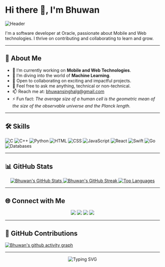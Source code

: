 # Hi there 👋, I'm Bhuwan

![Header](https://media.giphy.com/media/13HgwGsXF0aiGY/giphy.gif)

I'm a software developer at Oracle, passionate about Mobile and Web technologies. I thrive on contributing and collaborating to learn and grow. 

---

## 🚀 About Me

- 🔭 I’m currently working on **Mobile and Web Technologies**.
- 🌱 I’m diving into the world of **Machine Learning**.
- 👯 Open to collaborating on exciting and impactful projects.
- 💬 Feel free to ask me anything, technical or non-technical.
- 📫 Reach me at: [bhuwansinghalg@gmail.com](mailto:bhuwansinghalg@gmail.com)
- ⚡ Fun fact: *The average size of a human cell is the geometric mean of the size of the observable universe and the Planck length.*

---

## 🛠️ Skills

![C](https://img.shields.io/badge/-C-00599C?style=for-the-badge&logo=c&logoColor=white)
![C++](https://img.shields.io/badge/-C++-00599C?style=for-the-badge&logo=cplusplus&logoColor=white)
![Python](https://img.shields.io/badge/-Python-3776AB?style=for-the-badge&logo=python&logoColor=white)
![HTML](https://img.shields.io/badge/-HTML-E34F26?style=for-the-badge&logo=html5&logoColor=white)
![CSS](https://img.shields.io/badge/-CSS-1572B6?style=for-the-badge&logo=css3&logoColor=white)
![JavaScript](https://img.shields.io/badge/-JavaScript-F7DF1E?style=for-the-badge&logo=javascript&logoColor=black)
![React](https://img.shields.io/badge/-React-61DAFB?style=for-the-badge&logo=react&logoColor=black)
![Swift](https://img.shields.io/badge/-Swift-FA7343?style=for-the-badge&logo=swift&logoColor=white)
![Go](https://img.shields.io/badge/-Go-00ADD8?style=for-the-badge&logo=go&logoColor=white)
![Databases](https://img.shields.io/badge/-Databases-4479A1?style=for-the-badge&logo=mysql&logoColor=white)

---

## 📊 GitHub Stats

<div align="center">
  <a href="https://github.com/BhuwanSingh">
    <img src="https://github-readme-stats.vercel.app/api?username=BhuwanSingh&show_icons=true&theme=tokyonight&count_private=true" alt="Bhuwan's GitHub Stats" />
  </a>
  <a href="https://github.com/BhuwanSingh">
    <img src="https://github-readme-streak-stats.herokuapp.com?user=BhuwanSingh&theme=tokyonight" alt="Bhuwan's GitHub Streak" />
  </a>
  <a href="https://github.com/BhuwanSingh">
    <img src="https://github-readme-stats.vercel.app/api/top-langs/?username=BhuwanSingh&layout=compact&theme=tokyonight" alt="Top Languages" />
  </a>
</div>

---

## 🌐 Connect with Me

<p align="center">
  <a href="https://www.linkedin.com/in/bhuwan-singh-677b421a/"><img src="https://img.shields.io/badge/-LinkedIn-0077B5?style=for-the-badge&logo=linkedin&logoColor=white"/></a>
  <a href="https://www.instagram.com/i_bhuwan/"><img src="https://img.shields.io/badge/-Instagram-E4405F?style=for-the-badge&logo=instagram&logoColor=white"/></a>
  <a href="mailto:bhuwansinghalg@gmail.com"><img src="https://img.shields.io/badge/-Gmail-D14836?style=for-the-badge&logo=gmail&logoColor=white"/></a>
  <a href="https://www.bhuwansingh.me/"><img src="https://img.shields.io/badge/-Website-4E69C8?style=for-the-badge&logo=internet-explorer&logoColor=white"/></a>
</p>

---

## 🎉 GitHub Contributions

[![Bhuwan's github activity graph](https://github-readme-activity-graph.cyclic.app/graph?username=BhuwanSingh&theme=react-dark)](https://github.com/ashutosh00710/github-readme-activity-graph)

---

<div align="center">
  <img src="https://readme-typing-svg.herokuapp.com?font=Fira+Code&size=22&pause=1000&color=00F700&width=435&lines=Let's+create+something+amazing+together!" alt="Typing SVG"/>
</div>
